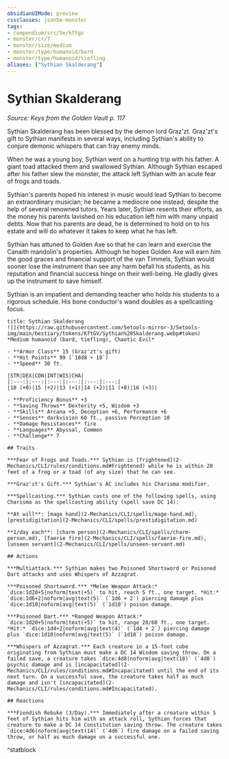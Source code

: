 ```yaml
---
obsidianUIMode: preview
cssclasses: json5e-monster
tags:
- compendium/src/5e/kftgv
- monster/cr/7
- monster/size/medium
- monster/type/humanoid/bard
- monster/type/humanoid/tiefling
aliases: ["Sythian Skalderang"]
---
```

# Sythian Skalderang
*Source: Keys from the Golden Vault p. 117*  

Sythian Skalderang has been blessed by the demon lord Graz'zt. Graz'zt's gift to Sythian manifests in several ways, including Sythian's ability to conjure demonic whispers that can fray enemy minds.

When he was a young boy, Sythian went on a hunting trip with his father. A giant toad attacked them and swallowed Sythian. Although Sythian escaped after his father slew the monster, the attack left Sythian with an acute fear of frogs and toads.

Sythian's parents hoped his interest in music would lead Sythian to become an extraordinary musician; he became a mediocre one instead, despite the help of several renowned tutors. Years later, Sythian resents their efforts, as the money his parents lavished on his education left him with many unpaid debts. Now that his parents are dead, he is determined to hold on to his estate and will do whatever it takes to keep what he has left.

Sythian has attuned to Golden Axe so that he can learn and exercise the Canaith mandolin's properties. Although he hopes Golden Axe will earn him the good graces and financial support of the van Timmels, Sythian would sooner lose the instrument than see any harm befall his students, as his reputation and financial success hinge on their well-being. He gladly gives up the instrument to save himself.

Sythian is an impatient and demanding teacher who holds his students to a rigorous schedule. His bone conductor's wand doubles as a spellcasting focus.

```ad-statblock
title: Sythian Skalderang
![](https://raw.githubusercontent.com/5etools-mirror-3/5etools-img/main/bestiary/tokens/KftGV/Sythian%20Skalderang.webp#token)
*Medium humanoid (bard, tiefling), Chaotic Evil*

- **Armor Class** 15 (Graz'zt's gift)
- **Hit Points** 99 (`18d8 + 18`)
- **Speed** 30 ft.

|STR|DEX|CON|INT|WIS|CHA|
|:---:|:---:|:---:|:---:|:---:|:---:|
|10 (+0)|15 (+2)|13 (+1)|14 (+2)|11 (+0)|16 (+3)|

- **Proficiency Bonus** +3
- **Saving Throws** Dexterity +5, Wisdom +3
- **Skills** Arcana +5, Deception +6, Performance +6
- **Senses** darkvision 60 ft., passive Perception 10
- **Damage Resistances** fire
- **Languages** Abyssal, Common
- **Challenge** 7

## Traits

***Fear of Frogs and Toads.*** Sythian is [frightened](2-Mechanics/CLI/rules/conditions.md#Frightened) while he is within 20 feet of a frog or a toad (of any size) that he can see.

***Graz'zt's Gift.*** Sythian's AC includes his Charisma modifier.

***Spellcasting.*** Sythian casts one of the following spells, using Charisma as the spellcasting ability (spell save DC 14):

**At will**: [mage hand](2-Mechanics/CLI/spells/mage-hand.md), [prestidigitation](2-Mechanics/CLI/spells/prestidigitation.md)

**1/day each**: [charm person](2-Mechanics/CLI/spells/charm-person.md), [faerie fire](2-Mechanics/CLI/spells/faerie-fire.md), [unseen servant](2-Mechanics/CLI/spells/unseen-servant.md)

## Actions

***Multiattack.*** Sythian makes two Poisoned Shortsword or Poisoned Dart attacks and uses Whispers of Azzagrat.

***Poisoned Shortsword.*** *Melee Weapon Attack:* `dice:1d20+5|noform|text(+5)` to hit, reach 5 ft., one target. *Hit:* `dice:1d6+2|noform|avg|text(5)` (`1d6 + 2`) piercing damage plus `dice:1d10|noform|avg|text(5)` (`1d10`) poison damage.

***Poisoned Dart.*** *Ranged Weapon Attack:* `dice:1d20+5|noform|text(+5)` to hit, range 20/60 ft., one target. *Hit:* `dice:1d4+2|noform|avg|text(4)` (`1d4 + 2`) piercing damage plus `dice:1d10|noform|avg|text(5)` (`1d10`) poison damage.

***Whispers of Azzagrat.*** Each creature in a 15-foot cube originating from Sythian must make a DC 14 Wisdom saving throw. On a failed save, a creature takes `dice:4d8|noform|avg|text(18)` (`4d8`) psychic damage and is [incapacitated](2-Mechanics/CLI/rules/conditions.md#Incapacitated) until the end of its next turn. On a successful save, the creature takes half as much damage and isn't [incapacitated](2-Mechanics/CLI/rules/conditions.md#Incapacitated).

## Reactions

***Fiendish Rebuke (3/Day).*** Immediately after a creature within 5 feet of Sythian hits him with an attack roll, Sythian forces that creature to make a DC 14 Constitution saving throw. The creature takes `dice:4d6|noform|avg|text(14)` (`4d6`) fire damage on a failed saving throw, or half as much damage on a successful one.
```
^statblock